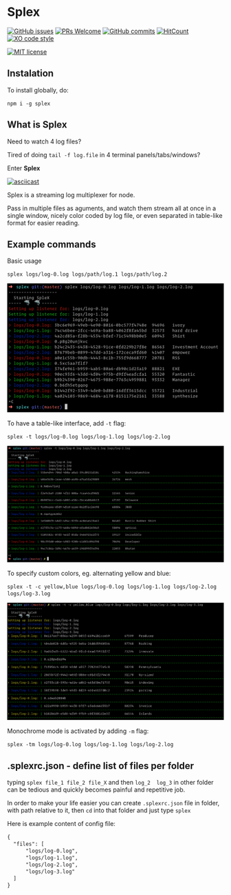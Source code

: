 # Splex

[![GitHub issues](https://img.shields.io/github/issues/Naereen/StrapDown.js.svg)](https://GitHub.com/Naereen/StrapDown.js/issues/)
[![PRs Welcome](https://img.shields.io/badge/PRs-welcome-brightgreen.svg?style=flat-square)](http://makeapullrequest.com)
[![GitHub commits](https://img.shields.io/github/commits-since/kodi/splex/v1.0.1.svg)](https://github.com/kodi/splex/commit/)
[![HitCount](http://hits.dwyl.io/kodi/splex.svg)](http://hits.dwyl.io/kodi/splex)
[![XO code style](https://img.shields.io/badge/code_style-XO-5ed9c7.svg)](https://github.com/xojs/xo)


[![MIT license](https://img.shields.io/badge/License-MIT-blue.svg)](https://lbesson.mit-license.org/)

## Instalation

To install globally, do:
```
npm i -g splex
```

## What is Splex
Need to watch 4 log files?

Tired of doing `tail -f log.file` in 4 terminal panels/tabs/windows?

Enter **Splex**

[![asciicast](https://asciinema.org/a/264129.svg)](https://asciinema.org/a/264129)

Splex is a streaming log multiplexer for node.

Pass in multiple files as aguments, and watch them stream all at once in a single window, nicely color coded by log file, or even separated in table-like format for easier reading.


## Example commands

Basic usage

```
splex logs/log-0.log logs/path/log.1 logs/path/log.2
```
![custom colors](img/basic.png)

To have a table-like interface, add `-t` flag:

```
splex -t logs/log-0.log logs/log-1.log logs/log-2.log
```
![custom colors](img/table.png)

To specify custom colors, eg. alternating yellow and blue:
```
splex -t -c yellow,blue logs/log-0.log logs/log-1.log logs/log-2.log logs/log-3.log
```

![custom colors](img/custom_colors.png)


Monochrome mode is activated by adding `-m`  flag:

```
splex -tm logs/log-0.log logs/log-1.log logs/log-2.log
```


## .splexrc.json - define list of files per folder
 
typing `splex file_1 file_2 file_X` and then `log_2  log_3` in other folder can be tedious and quickly becomes painful and repetitive job.

In order to make your life easier you can create `.splexrc.json` file in folder, with path relative to it, then `cd` into that folder and just type `splex`

Here is example content of config file:

```
{
  "files": [
	  "logs/log-0.log",
	  "logs/log-1.log",
	  "logs/log-2.log",
	  "logs/log-3.log"
  ]	
}
```
